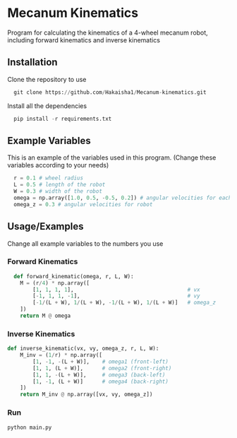 
# Mecanum Kinematics

Program for calculating the kinematics of a 4-wheel mecanum robot, including forward kinematics and inverse kinematics


## Installation

Clone the repository to use

```python
  git clone https://github.com/Hakaisha1/Mecanum-kinematics.git
```

Install all the dependencies

```python
  pip install -r requirements.txt
```


    
## Example Variables
This is an example of the variables used in this program. (Change these variables according to your needs)
```python
  r = 0.1 # wheel radius
  L = 0.5 # length of the robot
  W = 0.3 # width of the robot
  omega = np.array([1.0, 0.5, -0.5, 0.2]) # angular velocities for each wheel
  omega_z = 0.3 # angular velocities for robot
```


## Usage/Examples
Change all example variables to the numbers you use

### Forward Kinematics

```python
  def forward_kinematic(omega, r, L, W):
    M = (r/4) * np.array([
        [1, 1, 1, 1],                                    # vx
        [-1, 1, 1, -1],                                  # vy
        [-1/(L + W), 1/(L + W), -1/(L + W), 1/(L + W)]   # omega_z
    ])
    return M @ omega
```
### Inverse Kinematics

```python
def inverse_kinematic(vx, vy, omega_z, r, L, W):
    M_inv = (1/r) * np.array([
        [1, -1, -(L + W)],    # omega1 (front-left)
        [1, 1, (L + W)],      # omega2 (front-right) 
        [1, 1, -(L + W)],     # omega3 (back-left)
        [1, -1, (L + W)]      # omega4 (back-right)
    ])
    return M_inv @ np.array([vx, vy, omega_z])
```
### Run 

```bash
python main.py
```
